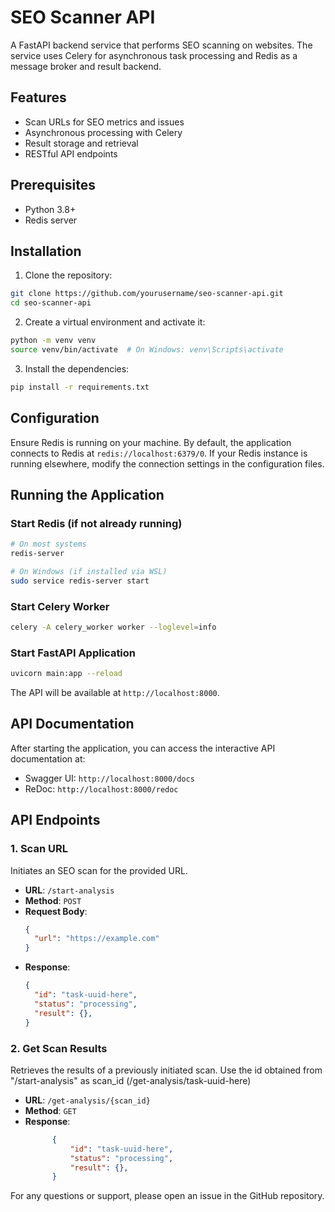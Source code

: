# SEO Scanner API

A FastAPI backend service that performs SEO scanning on websites. The service uses Celery for asynchronous task processing and Redis as a message broker and result backend.

## Features

- Scan URLs for SEO metrics and issues
- Asynchronous processing with Celery
- Result storage and retrieval
- RESTful API endpoints

## Prerequisites

- Python 3.8+
- Redis server

## Installation

1. Clone the repository:

```bash
git clone https://github.com/yourusername/seo-scanner-api.git
cd seo-scanner-api
```

2. Create a virtual environment and activate it:

```bash
python -m venv venv
source venv/bin/activate  # On Windows: venv\Scripts\activate
```

3. Install the dependencies:

```bash
pip install -r requirements.txt
```

## Configuration

Ensure Redis is running on your machine. By default, the application connects to Redis at `redis://localhost:6379/0`. If your Redis instance is running elsewhere, modify the connection settings in the configuration files.

## Running the Application

### Start Redis (if not already running)

```bash
# On most systems
redis-server

# On Windows (if installed via WSL)
sudo service redis-server start
```

### Start Celery Worker

```bash
celery -A celery_worker worker --loglevel=info
```

### Start FastAPI Application

```bash
uvicorn main:app --reload
```

The API will be available at `http://localhost:8000`.

## API Documentation

After starting the application, you can access the interactive API documentation at:
- Swagger UI: `http://localhost:8000/docs`
- ReDoc: `http://localhost:8000/redoc`

## API Endpoints

### 1. Scan URL

Initiates an SEO scan for the provided URL.

- **URL**: `/start-analysis`
- **Method**: `POST`
- **Request Body**:
  ```json
  {
    "url": "https://example.com"
  }
  ```
- **Response**:
  ```json
  {
    "id": "task-uuid-here",
    "status": "processing",
    "result": {},
  }
  ```

### 2. Get Scan Results

Retrieves the results of a previously initiated scan.
Use the id obtained from "/start-analysis" as scan_id (/get-analysis/task-uuid-here)

- **URL**: `/get-analysis/{scan_id}` 
- **Method**: `GET`
- **Response**:
  ```json
        {
            "id": "task-uuid-here",
            "status": "processing",
            "result": {},
        }
  ```

For any questions or support, please open an issue in the GitHub repository.